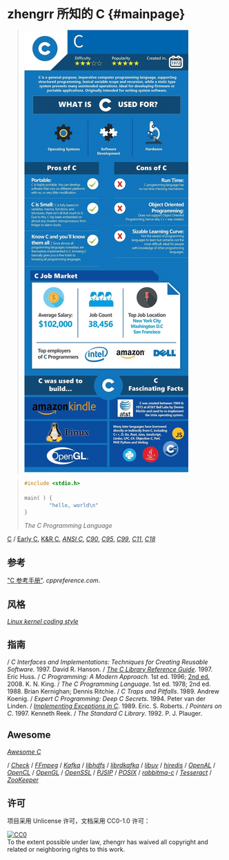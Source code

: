 # zhengrr 所知的 C                                                   {#mainpage}

> [![Should You Learn Python, C, or Ruby to Be a Top Coder?](./README-IMG.jpg)](https://byrslf.co/188a5bdc9f54 "Should You Learn Python, C, or Ruby to Be a Top Coder?")

> ```c
> #include <stdio.h>
>
> main( ) {
>         "hello, world\n"
> }
> ```
>
> *The C Programming Language*

[C](http://open-std.org/jtc1/sc22/wg14/ "JTC1/SC22/WG14 - C")
/ [Early C](# "Early C, 1972"),
  [K&R C](# "K&R C, 1978"),
  [*ANSI C*](https://ansi.org/search_results?q=ANSI+X3.159-1989 "ANSI X3.159-1989"),
  [*C90*](https://iso.org/standard/17782.html "ISO/IEC 9899:1990"),
  [*C95*](https://iso.org/standard/23909.html "ISO/IEC 9899:1990/Amd 1:1995"),
  [*C99*](https://iso.org/standard/29237.html "ISO/IEC 9899:1999"),
  [*C11*](https://iso.org/standard/57853.html "ISO/IEC 9899:2011"),
  [*C18*](https://iso.org/standard/74528.html "ISO/IEC 9899:2018")

## 参考

["C 参考手册"](https://zh.cppreference.com/w/c). *cppreference.com*.

## 风格

[*Linux kernel coding style*](https://github.com/torvalds/linux/blob/master/Documentation/process/coding-style.rst)

## 指南

/ *C Interfaces and Implementations: Techniques for Creating Reusable Software*. 1997. David R. Hanson.
/ [*The C Library Reference Guide*](https://www-s.acm.illinois.edu/webmonkeys/book/c_guide). 1997. Eric Huss.
/ *C Programming: A Modern Approach.* 1st ed. 1996; [2nd ed.](http://knking.com/books/c2) 2008. K. N. King.
/ *The C Programming Language*. 1st ed. 1978; 2nd ed. 1988. Brian Kernighan; Dennis Ritchie.
/ *C Traps and Pitfalls*. 1989. Andrew Koenig.
/ *Expert C Programming: Deep C Secrets*. 1994. Peter van der Linden.
/ [*Implementing Exceptions in C*](http://hpl.hp.com/techreports/Compaq-DEC/SRC-RR-40.pdf). 1989. Eric. S. Roberts.
/ *Pointers on C*. 1997. Kenneth Reek.
/ *The Standard C Library*. 1992. P. J. Plauger.

## Awesome

[*Awesome C*](https://notabug.org/koz.ross/awesome-c)

/ [*Check*](https://libcheck.github.io/check)
/ [*FFmpeg*](https://ffmpeg.org/)
/ [*Kafka*](https://kafka.apache.org/)
/ [*libhdfs*](https://hadoop.apache.org/docs/current/hadoop-project-dist/hadoop-hdfs/LibHdfs.html)
/ [*librdkafka*](https://github.com/edenhill/librdkafka)
/ [*libuv*](https://libuv.org/)
/ [*hiredis*](https://github.com/redis/hiredis)
/ [*OpenAL*](https://openal.org/)
/ [*OpenCL*](https://khronos.org/opencl/)
/ [*OpenGL*](https://opengl.org/)
/ [*OpenSSL*](https://openssl.org/)
/ [*PJSIP*](https://pjsip.org/)
/ [*POSIX*](https://wikipedia.org/wiki/POSIX)
/ [*rabbitmq-c*](https://github.com/alanxz/rabbitmq-c)
/ [*Tesseract*](https://github.com/tesseract-ocr/tesseract)
/ [*ZooKeeper*](https://zookeeper.apache.org/)

## 许可

项目采用 Unlicense 许可，文档采用 CC0-1.0 许可：

<p xmlns:dct="https://purl.org/dc/terms/">
  <a rel="license"
     href="https://creativecommons.org/publicdomain/zero/1.0/">
    <img src="https://licensebuttons.net/p/zero/1.0/88x31.png" style="border-style: none;" alt="CC0" />
  </a>
  <br />
  To the extent possible under law,
  <span resource="[_:publisher]" rel="dct:publisher">
    <span property="dct:title">zhengrr</span></span>
  has waived all copyright and related or neighboring rights to this work.
</p>
